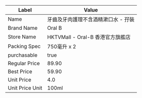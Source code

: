 | Label           | Value                     |
| --------------- | ------------------------- |
| Name            | 牙齒及牙肉護理不含酒精漱口水 - 孖裝       |
| Brand Name      | Oral B                    |
| Store Name      | HKTVMall - Oral-B 香港官方旗艦店 |
| Packing Spec    | 750毫升 x 2                 |
| purchasable     | true                      |
| Regular Price   | 89.90                     |
| Best Price      | 59.90                     |
| Unit Price      | 4.0                       |
| Unit Price Unit | 100ml                     |
